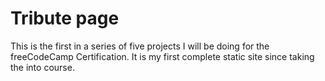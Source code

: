 # Tribute page
This is the first in a series of five projects I will be doing for the freeCodeCamp Certification.
It is my first complete static site since taking the into course.